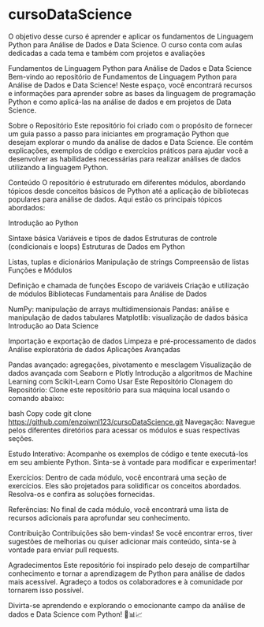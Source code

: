 # cursoDataScience
O objetivo desse curso é aprender e aplicar os fundamentos de Linguagem Python para Análise de Dados e Data Science. O curso conta com aulas dedicadas a cada tema e também com projetos e avaliações

Fundamentos de Linguagem Python para Análise de Dados e Data Science
Bem-vindo ao repositório de Fundamentos de Linguagem Python para Análise de Dados e Data Science! Neste espaço, você encontrará recursos e informações para aprender sobre as bases da linguagem de programação Python e como aplicá-las na análise de dados e em projetos de Data Science.

Sobre o Repositório
Este repositório foi criado com o propósito de fornecer um guia passo a passo para iniciantes em programação Python que desejam explorar o mundo da análise de dados e Data Science. Ele contém explicações, exemplos de código e exercícios práticos para ajudar você a desenvolver as habilidades necessárias para realizar análises de dados utilizando a linguagem Python.

Conteúdo
O repositório é estruturado em diferentes módulos, abordando tópicos desde conceitos básicos de Python até a aplicação de bibliotecas populares para análise de dados. Aqui estão os principais tópicos abordados:

Introdução ao Python

Sintaxe básica
Variáveis e tipos de dados
Estruturas de controle (condicionais e loops)
Estruturas de Dados em Python

Listas, tuplas e dicionários
Manipulação de strings
Compreensão de listas
Funções e Módulos

Definição e chamada de funções
Escopo de variáveis
Criação e utilização de módulos
Bibliotecas Fundamentais para Análise de Dados

NumPy: manipulação de arrays multidimensionais
Pandas: análise e manipulação de dados tabulares
Matplotlib: visualização de dados básica
Introdução ao Data Science

Importação e exportação de dados
Limpeza e pré-processamento de dados
Análise exploratória de dados
Aplicações Avançadas

Pandas avançado: agregações, pivotamento e mesclagem
Visualização de dados avançada com Seaborn e Plotly
Introdução a algoritmos de Machine Learning com Scikit-Learn
Como Usar Este Repositório
Clonagem do Repositório: Clone este repositório para sua máquina local usando o comando abaixo:

bash
Copy code
git clone https://github.com/enzoiwnl123/cursoDataScience.git
Navegação: Navegue pelos diferentes diretórios para acessar os módulos e suas respectivas seções.

Estudo Interativo: Acompanhe os exemplos de código e tente executá-los em seu ambiente Python. Sinta-se à vontade para modificar e experimentar!

Exercícios: Dentro de cada módulo, você encontrará uma seção de exercícios. Eles são projetados para solidificar os conceitos abordados. Resolva-os e confira as soluções fornecidas.

Referências: No final de cada módulo, você encontrará uma lista de recursos adicionais para aprofundar seu conhecimento.

Contribuição
Contribuições são bem-vindas! Se você encontrar erros, tiver sugestões de melhorias ou quiser adicionar mais conteúdo, sinta-se à vontade para enviar pull requests.

Agradecimentos
Este repositório foi inspirado pelo desejo de compartilhar conhecimento e tornar a aprendizagem de Python para análise de dados mais acessível. Agradeço a todos os colaboradores e à comunidade por tornarem isso possível.

Divirta-se aprendendo e explorando o emocionante campo da análise de dados e Data Science com Python! 🐍📊📈

